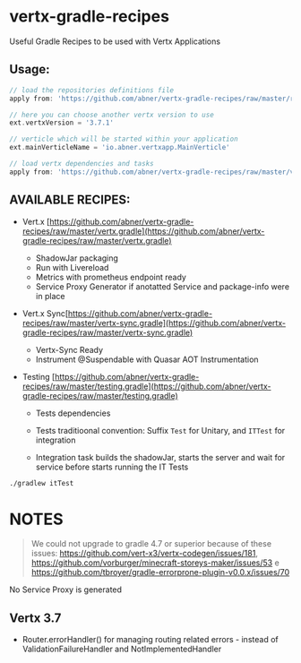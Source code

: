 # vertx-gradle-recipes
Useful Gradle Recipes to be used with Vertx Applications

## Usage:

```gradle
// load the repositories definitions file
apply from: 'https://github.com/abner/vertx-gradle-recipes/raw/master/repositories.gradle'

// here you can choose another vertx version to use
ext.vertxVersion = '3.7.1'

// verticle which will be started within your application
ext.mainVerticleName = 'io.abner.vertxapp.MainVerticle'

// load vertx dependencies and tasks
apply from: 'https://github.com/abner/vertx-gradle-recipes/raw/master/vertx.gradle'

```

## AVAILABLE RECIPES:

* Vert.x [https://github.com/abner/vertx-gradle-recipes/raw/master/vertx.gradle](https://github.com/abner/vertx-gradle-recipes/raw/master/vertx.gradle)

  - ShadowJar packaging
  - Run with Livereload
  - Metrics with prometheus endpoint ready
  - Service Proxy Generator if anotatted Service and package-info were in place

* Vert.x Sync[https://github.com/abner/vertx-gradle-recipes/raw/master/vertx-sync.gradle](https://github.com/abner/vertx-gradle-recipes/raw/master/vertx-sync.gradle)

  - Vertx-Sync Ready
  - Instrument @Suspendable with Quasar AOT Instrumentation

* Testing [https://github.com/abner/vertx-gradle-recipes/raw/master/testing.gradle](https://github.com/abner/vertx-gradle-recipes/raw/master/testing.gradle)

   - Tests dependencies
   
   - Tests traditioonal convention: Suffix `Test` for Unitary, and `ITTest` for integration
   
   - Integration task builds the shadowJar, starts the server and wait for service before starts running the IT Tests

```bash
./gradlew itTest
```


# NOTES

> We could not upgrade to gradle 4.7 or superior because of these issues: https://github.com/vert-x3/vertx-codegen/issues/181, https://github.com/vorburger/minecraft-storeys-maker/issues/53 e https://github.com/tbroyer/gradle-errorprone-plugin-v0.0.x/issues/70

No Service Proxy is generated

## Vertx 3.7

- Router.errorHandler() for managing routing related errors - instead of ValidationFailureHandler and NotImplementedHandler